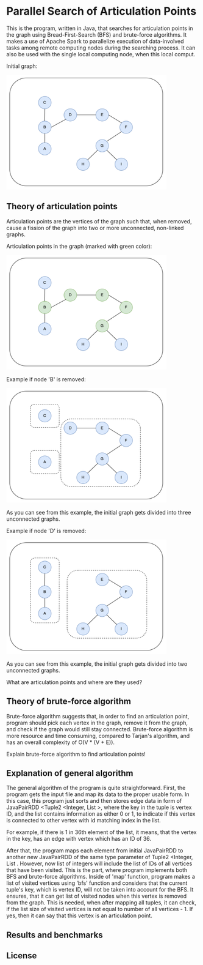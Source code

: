 # Parallel Search of Articulation Points
This is the program, written in Java, that searches for articulation points in the graph using Bread-First-Search (BFS) and brute-force algorithms. It makes a use of Apache Spark to parallelize execution of data-involved tasks among remote computing nodes during the searching process. It can also be used with the single local computing node, when this local comput.

<div class="img-with-text">
    <p>Initial graph:</p>
    <img src="https://github.com/A-Rakhmatullaev/Parallel-Articulation-Points/blob/main/readme/initial.png" alt="initial" width="420" height="300"/>
</div>

## Theory of articulation points
Articulation points are the vertices of the graph such that, when removed, cause a fission of the graph into two or more unconnected, non-linked graphs.

<div class="img-with-text">
    <p>Articulation points in the graph (marked with green color):</p>
    <img src="https://github.com/A-Rakhmatullaev/Parallel-Articulation-Points/blob/main/readme/initial_points.png" alt="initial_points" width="420" height="300"/>
</div>

<div class="img-with-text">
    <p>Example if node 'B' is removed:</p>
    <img src="https://github.com/A-Rakhmatullaev/Parallel-Articulation-Points/blob/main/readme/b_removed.png" alt="b_removed" width="420" height="300"/>
</div>

As you can see from this example, the initial graph gets divided into three unconnected graphs.

<div class="img-with-text">
    <p>Example if node 'D' is removed:</p>
    <img src="https://github.com/A-Rakhmatullaev/Parallel-Articulation-Points/blob/main/readme/d_removed.png" alt="d_removed" width="420" height="300"/>
</div>

As you can see from this example, the initial graph gets divided into two unconnected graphs.

What are articulation points and where are they used?


## Theory of brute-force algorithm
Brute-force algorithm suggests that, in order to find an articulation point, program should pick each vertex in the graph, remove it from the graph, and check if the graph would still stay connected. Brute-force algorithm is more resource and time consuming, compared to Tarjan's algorithm, and has an overall complexity of O(V * (V + E)).

Explain brute-force algorithm to find articulation points!

## Explanation of general algorithm
The general algorithm of the program is quite straightforward. First, the program gets the input file and map its data to the proper usable form. In this case, this program just sorts and then stores edge data in form of JavaPairRDD <Tuple2 <Integer, List <Integer>>, where the key in the tuple is vertex ID, and the list contains information as either 0 or 1, to indicate if this vertex is connected to other vertex with id matching index in the list.

For example, if there is 1 in 36th element of the list, it means, that the vertex in the key, has an edge with vertex which has an ID of 36.

After that, the program maps each element from initial JavaPairRDD to another new JavaPairRDD of the same type parameter of Tuple2 <Integer, List <Integer>. However, now list of integers will include the list of IDs of all vertices that have been visited. This is the part, where program implements both BFS and brute-force algorithms. Inside of 'map' function, program makes a list of visited vertices using 'bfs' function and considers that the current tuple's key, which is vertex ID, will not be taken into account for the BFS. It ensures, that it can get list of visited nodes when this vertex is removed from the graph. This is needed, when after mapping all tuples, it can check, if the list size of visited vertices is not equal to number of all vertices - 1. If yes, then it can say that this vertex is an articulation point. 

## Results and benchmarks

## License
